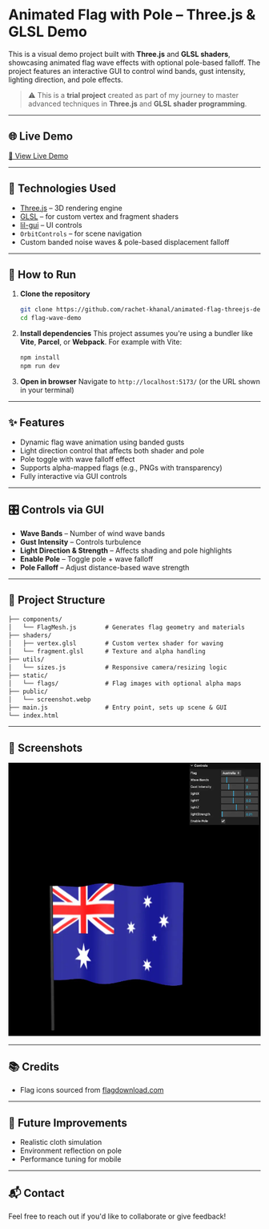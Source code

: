 # Animated Flag with Pole – Three.js & GLSL Demo

This is a visual demo project built with **Three.js** and **GLSL shaders**, showcasing animated flag wave effects with optional pole-based falloff. The project features an interactive GUI to control wind bands, gust intensity, lighting direction, and pole effects.

> ⚠️ This is a **trial project** created as part of my journey to master advanced techniques in **Three.js** and **GLSL shader programming**.

---

## 🌐 Live Demo

[🔗 View Live Demo](https://rachet-khanal.github.io/animated-flag-threejs-demo/)

---

## 🔧 Technologies Used

- [Three.js](https://threejs.org/) – 3D rendering engine
- [GLSL](https://thebookofshaders.com/) – for custom vertex and fragment shaders
- [lil-gui](https://github.com/georgealways/lil-gui) – UI controls
- `OrbitControls` – for scene navigation
- Custom banded noise waves & pole-based displacement falloff

---

## 🚀 How to Run

1. **Clone the repository**

   ```bash
   git clone https://github.com/rachet-khanal/animated-flag-threejs-demo.git
   cd flag-wave-demo
   ```

2. **Install dependencies**
   This project assumes you're using a bundler like **Vite**, **Parcel**, or **Webpack**.
   For example with Vite:

   ```bash
   npm install
   npm run dev
   ```

3. **Open in browser**
   Navigate to `http://localhost:5173/` (or the URL shown in your terminal)

---

## ✨ Features

- Dynamic flag wave animation using banded gusts
- Light direction control that affects both shader and pole
- Pole toggle with wave falloff effect
- Supports alpha-mapped flags (e.g., PNGs with transparency)
- Fully interactive via GUI controls

---

## 🎛 Controls via GUI

- **Wave Bands** – Number of wind wave bands
- **Gust Intensity** – Controls turbulence
- **Light Direction & Strength** – Affects shading and pole highlights
- **Enable Pole** – Toggle pole + wave falloff
- **Pole Falloff** – Adjust distance-based wave strength

---

## 📁 Project Structure

```
├── components/
│   └── FlagMesh.js        # Generates flag geometry and materials
├── shaders/
│   ├── vertex.glsl        # Custom vertex shader for waving
│   └── fragment.glsl      # Texture and alpha handling
├── utils/
│   └── sizes.js           # Responsive camera/resizing logic
├── static/
│   └── flags/             # Flag images with optional alpha maps
├── public/
│   └── screenshot.webp
├── main.js                # Entry point, sets up scene & GUI
└── index.html
```

---

## 📸 Screenshots

![Animated flag demo](public/screenshot.webp)

---

## 📚 Credits

- Flag icons sourced from [flagdownload.com](https://flagdownload.com)

---

## 🧪 Future Improvements

- Realistic cloth simulation
- Environment reflection on pole
- Performance tuning for mobile

---

## 📬 Contact

Feel free to reach out if you'd like to collaborate or give feedback!
